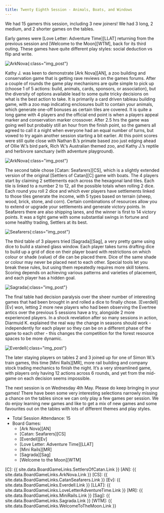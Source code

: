 ```yaml
---
title: Twenty Eighth Session - Animals, Boats, and Windows
---
```


We had 15 gamers this session, including 3 new joiners!
We had 3 long, 2 medium, and 2 shorter games on the tables.

Early games were [Love Letter: Adventure Time][LLAT] returning from the previous session and [Welcome to the Moon][WTM], back for its third outing.
These games have quite different play styles: social deduction vs flip and write.

![ArkNova](/images/posts/2022_04_20/ArkNova01.jpg "Ark Nova"){:class="img_post"}

Kathy J. was keen to demonstrate [Ark Nova][AN], a zoo building and conservation game that is getting rave reviews on the games forums.
After a couple of rounds the game play mechanisms are quite simple to pick up (choose 1 of 5 actions: build, animals, cards, sponsors, or association), but the diversity of options available lead to some quite tricky decisions on what is the best action to take.
It is primarily a card driven tableau building game, with a zoo map indicating enclosures built to contain your animals, which generate one-off bonuses as certain tiles are covered.
It is quite a long game with 4 players and the official end point is when a players appeal marker and conservation marker crossover.
After 2.5 hrs the game was going well but probably still an hour from the finish point, so the gamers all agreed to call it a night when everyone had an equal number of turns, but vowed to try again another session starting a bit earlier.
At this point scores were still quite close with Nathan B.’s primate based zoo just edging ahead of Ollie W.’s bird park, Rich W.’s Australian themed zoo, and Kathy J.’s reptile and herbivore sanctuary (with adventure playground).

![ArkNova](/images/posts/2022_04_20/ArkNova02.jpg "Ark Nova"){:class="img_post"}

The second table chose [Catan: Seafarers][CS], which is a slightly extended version of the original [Settlers of Catan][C] game with boats.
The 4 players start by claiming 2 settlements each across the hexagonal land tiles.
Each tile is linked to a number 2 to 12, all the possible totals when rolling 2 dice.
Each round you roll 2 dice and which ever players have settlements linked to those tiles generate the income, with 5 types based on terrain (sheep, wood, brick, stone, and corn).
Certain combinations of resources allow you to extend or upgrade your settlements and generate victory points.
In Seafarers there are also shipping lanes, and the winner is first to 14 victory points.
It was a tight game with some substantial swings in fortune and some healthy trading, Settlers at its best.

![Seafarers](/images/posts/2022_04_20/Seafarers01.jpg "Seafarers"){:class="img_post"}

The third table of 3 players tried [Sagrada][Sag], a very pretty game using dice to build a stained glass window.
Each player takes turns drafting dice to build up a grid of dice on their player board with restrictions on which colour or shade (value) of die can be placed there.
Dice of the same shade or colour may never be placed next to each other.
Special tools let you break these rules, but using them repeatedly requires more skill tokens.
Scoring depends on achieving various patterns and varieties of placement, and each player has a hidden goal.

![Sagrada](/images/posts/2022_04_20/Sagrada01.jpg "Sagrada"){:class="img_post"}

The final table had decision paralysis over the sheer number of interesting games that had been brought in and rolled a dice to finally chose.
[Everdell][Ev] won, letting 2 more new players who had been observing the Evertree antics over the previous 5 sessions have a try, alongside 2 more experienced players.
In a shock revelation after so many sessions in action, Diarmuid K. explained the real way the change in seasons should work - independently for each player so they can be on a different phase of the game to each other - this changes the competition for the forest resource spaces to be more dynamic.

![Everdell](/images/posts/2022_04_20/Everdell01.jpg "Everdell"){:class="img_post"}

The later staying players on tables 2 and 3 joined up for one of Simon W.’s train games, this time [Mini Rails][MR], more rail building and company stock trading mechanics to finish the night.
It’s a very streamlined game, with players only having 12 actions across 6 rounds, and yet from the mid-game on each decision seems impossible.

The next session is on Wednesday 4th May.
Please do keep bringing in your games!
There have been some very interesting selections narrowly missing a chance on the tables since we can only play a few games per session.
We do enjoy learning new games and like to get a mix of new games and some favourites out on the tables with lots of different themes and play styles.

* Total Session Attendance: 15
* Board Games:
	 * [Ark Nova][AN]
	 * [Catan: Seafarers][CS]
	 * [Everdell][Ev]
	 * [Love Letter: Adventure Time][LLAT]
	 * [Mini Rails][MR]
	 * [Sagrada][Sag]
	 * [Welcome to the Moon][WTM]


[C]: {{ site.data.BoardGameLinks.SettlersOfCatan.Link }}
[AN]: {{ site.data.BoardGameLinks.ArkNova.Link }}
[CS]: {{ site.data.BoardGameLinks.CatanSeafarers.Link }}
[Ev]: {{ site.data.BoardGameLinks.Everdell.Link }}
[LLAT]: {{ site.data.BoardGameLinks.LoveLetterAdventureTime.Link }}
[MR]: {{ site.data.BoardGameLinks.MiniRails.Link }}
[Sag]: {{ site.data.BoardGameLinks.Sagrada.Link }}
[WTM]: {{ site.data.BoardGameLinks.WelcomeToTheMoon.Link }}

[Contact]: /Contact.html
